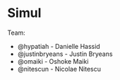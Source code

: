 # Simul
Team:
* @hypatiah - Danielle Hassid
* @justinbryeans - Justin Bryeans
* @omaiki - Oshoke Maiki
* @nitescun - Nicolae Nitescu
